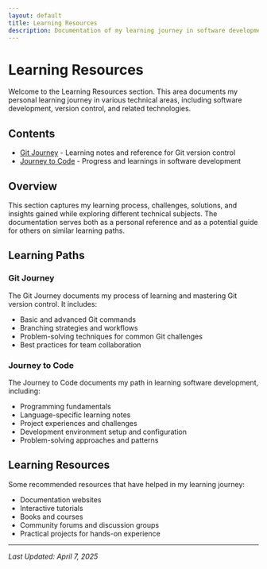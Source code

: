 ```yaml
---
layout: default
title: Learning Resources
description: Documentation of my learning journey in software development and related technologies
---
```


# Learning Resources

Welcome to the Learning Resources section. This area documents my personal learning journey in various technical areas, including software development, version control, and related technologies.

## Contents

- [Git Journey](/documentation-projects/learning/git-journey/) - Learning notes and reference for Git version control
- [Journey to Code](/documentation-projects/learning/journey-to-code/) - Progress and learnings in software development

## Overview

This section captures my learning process, challenges, solutions, and insights gained while exploring different technical subjects. The documentation serves both as a personal reference and as a potential guide for others on similar learning paths.

## Learning Paths

### Git Journey

The Git Journey documents my process of learning and mastering Git version control. It includes:

- Basic and advanced Git commands
- Branching strategies and workflows
- Problem-solving techniques for common Git challenges
- Best practices for team collaboration

### Journey to Code

The Journey to Code documents my path in learning software development, including:

- Programming fundamentals
- Language-specific learning notes
- Project experiences and challenges
- Development environment setup and configuration
- Problem-solving approaches and patterns

## Learning Resources

Some recommended resources that have helped in my learning journey:

- Documentation websites
- Interactive tutorials
- Books and courses
- Community forums and discussion groups
- Practical projects for hands-on experience

---

*Last Updated: April 7, 2025*

